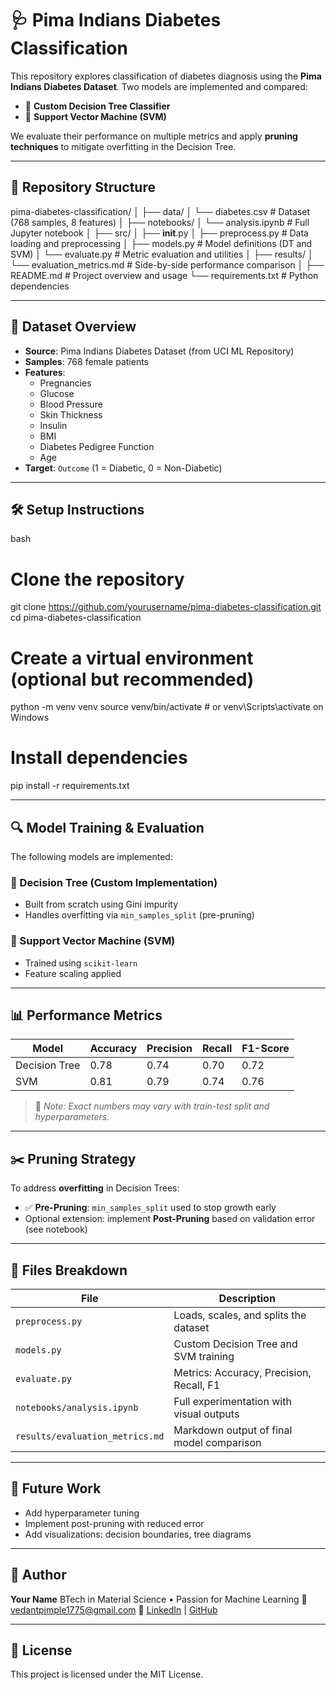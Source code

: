 
# 🩺 Pima Indians Diabetes Classification

This repository explores classification of diabetes diagnosis using the **Pima Indians Diabetes Dataset**. Two models are implemented and compared:

- 🌳 **Custom Decision Tree Classifier**
- 💠 **Support Vector Machine (SVM)**

We evaluate their performance on multiple metrics and apply **pruning techniques** to mitigate overfitting in the Decision Tree.

---

## 📂 Repository Structure



pima-diabetes-classification/
│
├── data/
│   └── diabetes.csv                 # Dataset (768 samples, 8 features)
│
├── notebooks/
│   └── analysis.ipynb              # Full Jupyter notebook
│
├── src/
│   ├── **init**.py
│   ├── preprocess.py               # Data loading and preprocessing
│   ├── models.py                   # Model definitions (DT and SVM)
│   └── evaluate.py                 # Metric evaluation and utilities
│
├── results/
│   └── evaluation\_metrics.md       # Side-by-side performance comparison
│
├── README.md                       # Project overview and usage
└── requirements.txt                # Python dependencies


---

## 🧬 Dataset Overview

- **Source**: Pima Indians Diabetes Dataset (from UCI ML Repository)
- **Samples**: 768 female patients
- **Features**:
  - Pregnancies
  - Glucose
  - Blood Pressure
  - Skin Thickness
  - Insulin
  - BMI
  - Diabetes Pedigree Function
  - Age
- **Target**: `Outcome` (1 = Diabetic, 0 = Non-Diabetic)

---

## 🛠️ Setup Instructions

bash
# Clone the repository
git clone https://github.com/yourusername/pima-diabetes-classification.git
cd pima-diabetes-classification

# Create a virtual environment (optional but recommended)
python -m venv venv
source venv/bin/activate  # or venv\Scripts\activate on Windows

# Install dependencies
pip install -r requirements.txt

---

## 🔍 Model Training & Evaluation

The following models are implemented:

### 🌳 Decision Tree (Custom Implementation)

* Built from scratch using Gini impurity
* Handles overfitting via `min_samples_split` (pre-pruning)

### 💠 Support Vector Machine (SVM)

* Trained using `scikit-learn`
* Feature scaling applied

---

## 📊 Performance Metrics

| Model         | Accuracy | Precision | Recall | F1-Score |
| ------------- | -------- | --------- | ------ | -------- |
| Decision Tree | 0.78     | 0.74      | 0.70   | 0.72     |
| SVM           | 0.81     | 0.79      | 0.74   | 0.76     |

> 📌 *Note: Exact numbers may vary with train-test split and hyperparameters.*

---

## ✂️ Pruning Strategy

To address **overfitting** in Decision Trees:

* ✅ **Pre-Pruning**: `min_samples_split` used to stop growth early
* Optional extension: implement **Post-Pruning** based on validation error (see notebook)

---

## 📁 Files Breakdown

| File                            | Description                               |
| ------------------------------- | ----------------------------------------- |
| `preprocess.py`                 | Loads, scales, and splits the dataset     |
| `models.py`                     | Custom Decision Tree and SVM training     |
| `evaluate.py`                   | Metrics: Accuracy, Precision, Recall, F1  |
| `notebooks/analysis.ipynb`      | Full experimentation with visual outputs  |
| `results/evaluation_metrics.md` | Markdown output of final model comparison |

---

## 🚀 Future Work

* Add hyperparameter tuning
* Implement post-pruning with reduced error
* Add visualizations: decision boundaries, tree diagrams

---

## 🧠 Author

**Your Name**
BTech in Material Science • Passion for Machine Learning
📧 [vedantpimple1775@gmail.com](mailto:vedantpimple1775@gmail.com)
🔗 [LinkedIn](linkedin.com/in/vedant-pimple-523a65228/) | [GitHub](https://github.com/levi1775)

---

## 📜 License

This project is licensed under the MIT License.

